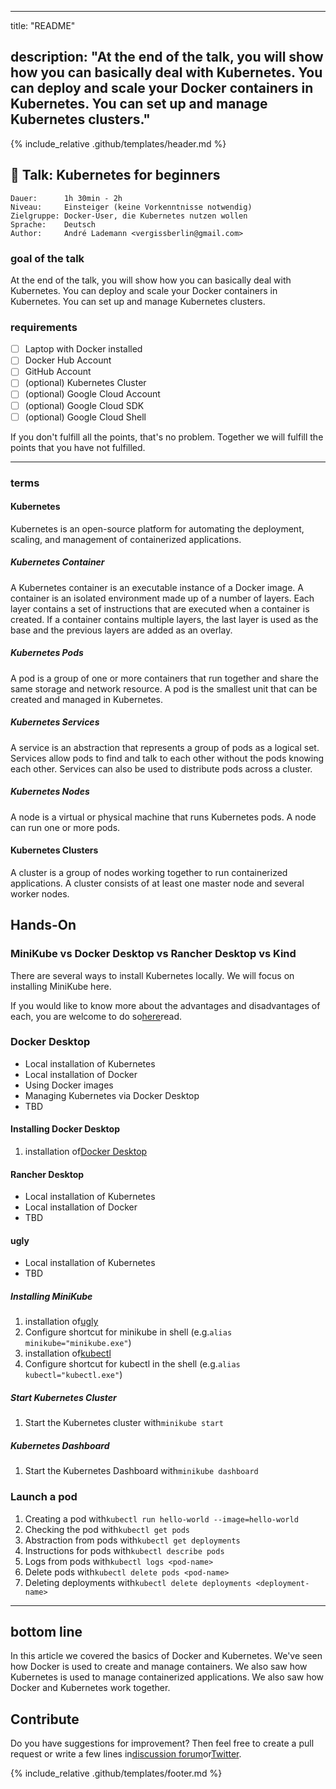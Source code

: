 * * *

title: "README"

## description: "At the end of the talk, you will show how you can basically deal with Kubernetes. You can deploy and scale your Docker containers in Kubernetes. You can set up and manage Kubernetes clusters."

{% include_relative .github/templates/header.md %}

## 💬 Talk: Kubernetes for beginners

```text
Dauer:      1h 30min - 2h
Niveau:     Einsteiger (keine Vorkenntnisse notwendig)
Zielgruppe: Docker-User, die Kubernetes nutzen wollen
Sprache:    Deutsch
Author:     André Lademann <vergissberlin@gmail.com>
```

### goal of the talk

At the end of the talk, you will show how you can basically deal with Kubernetes. You can deploy and scale your Docker containers in Kubernetes. You can set up and manage Kubernetes clusters.

### requirements

-   [ ] Laptop with Docker installed
-   [ ] Docker Hub Account
-   [ ] GitHub Account
-   [ ] (optional) Kubernetes Cluster
-   [ ] (optional) Google Cloud Account
-   [ ] (optional) Google Cloud SDK
-   [ ] (optional) Google Cloud Shell

If you don't fulfill all the points, that's no problem. Together we will fulfill the points that you have not fulfilled.

* * *

### terms

#### Kubernetes

Kubernetes is an open-source platform for automating the deployment, scaling, and management of containerized applications.

##### Kubernetes Container

A Kubernetes container is an executable instance of a Docker image. A container is an isolated environment made up of a number of layers. Each layer contains a set of instructions that are executed when a container is created. If a container contains multiple layers, the last layer is used as the base and the previous layers are added as an overlay.

##### Kubernetes Pods

A pod is a group of one or more containers that run together and share the same storage and network resource. A pod is the smallest unit that can be created and managed in Kubernetes.

##### Kubernetes Services

A service is an abstraction that represents a group of pods as a logical set. Services allow pods to find and talk to each other without the pods knowing each other. Services can also be used to distribute pods across a cluster.

##### Kubernetes Nodes

A node is a virtual or physical machine that runs Kubernetes pods. A node can run one or more pods.

#### Kubernetes Clusters

A cluster is a group of nodes working together to run containerized applications. A cluster consists of at least one master node and several worker nodes.

## Hands-On

### MiniKube vs Docker Desktop vs Rancher Desktop vs Kind

There are several ways to install Kubernetes locally. We will focus on installing MiniKube here.

If you would like to know more about the advantages and disadvantages of each, you are welcome to do so[here](https://itnext.io/goodbye-docker-desktop-hello-minikube-3649f2a1c469)read.

### Docker Desktop

-   Local installation of Kubernetes
-   Local installation of Docker
-   Using Docker images
-   Managing Kubernetes via Docker Desktop
-   TBD

#### Installing Docker Desktop

1.  installation of[Docker Desktop](https://www.docker.com/products/docker-desktop)

#### Rancher Desktop

-   Local installation of Kubernetes
-   Local installation of Docker
-   TBD

#### ugly

-   Local installation of Kubernetes
-   TBD

##### Installing MiniKube

1.  installation of[ugly](https://minikube.sigs.k8s.io/docs/start/)
2.  Configure shortcut for minikube in shell (e.g.`alias minikube="minikube.exe"`)
3.  installation of[kubectl](https://kubernetes.io/docs/tasks/tools/install-kubectl/)
4.  Configure shortcut for kubectl in the shell (e.g.`alias kubectl="kubectl.exe"`)

##### Start Kubernetes Cluster

1.  Start the Kubernetes cluster with`minikube start`

##### Kubernetes Dashboard

1.  Start the Kubernetes Dashboard with`minikube dashboard`

### Launch a pod

1.  Creating a pod with`kubectl run hello-world --image=hello-world`
2.  Checking the pod with`kubectl get pods`
3.  Abstraction from pods with`kubectl get deployments`
4.  Instructions for pods with`kubectl describe pods`
5.  Logs from pods with`kubectl logs <pod-name>`
6.  Delete pods with`kubectl delete pods <pod-name>`
7.  Deleting deployments with`kubectl delete deployments <deployment-name>`

* * *

## bottom line

In this article we covered the basics of Docker and Kubernetes. We've seen how Docker is used to create and manage containers. We also saw how Kubernetes is used to manage containerized applications. We also saw how Docker and Kubernetes work together.

## Contribute

Do you have suggestions for improvement? Then feel free to create a pull request or write a few lines in[discussion forum](https://github.com/vergissberlin/talk-docker/discussions)or[Twitter](https://twitter.com/vergissberlin).

{% include_relative .github/templates/footer.md %}
